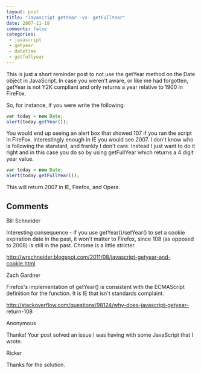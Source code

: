 ```yaml
---
layout: post
title: "Javascript getYear -vs- getFullYear"
date: 2007-11-19
comments: false
categories:
 - javascript
 - getyear
 - datetime
 - getfullyear
---
```

This is just a short reminder post to not use the getYear method on the Date
object in JavaScript. In case you weren't aware, or like me had forgotten,
getYear is not Y2K compliant and only returns a year relative to 1900 in
FireFox.

So, for instance, if you were write the following:

```js
var today = new Date;
alert(today.getYear());

```


You would end up seeing an alert box that showed 107 if you ran the script in
FireFox. Interestingly enough in IE you would see 2007. I don't know who is
following the standard, and frankly I don't care. Instead I just want to do it
right and in this case you do so by using getFullYear which returns a 4 digit
year value.


```js
var today = new Date;
alert(today.getFullYear());

```


This will return 2007 in IE, Firefox, and Opera.

## Comments

Bill Schneider

Interesting consequence - if you use getYear()/setYear() to set a cookie
expiration date in the past, it won't matter to Firefox, since 108 (as opposed
to 2008) is still in the past. Chrome is a little stricter.

http://wrschneider.blogspot.com/2011/08/javascript-getyear-and-cookie.html

Zach Gardner

Firefox's implementation of getYear() is consistent with the ECMAScript
definition for the function. It is IE that isn't standards complaint.

http://stackoverflow.com/questions/98124/why-does-javascript-getyear-
return-108

Anonymous

Thanks! Your post solved an issue I was having with some JavaScript that I
wrote.

Ricker

Thanks for the solution.

